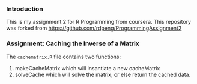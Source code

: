 ### Introduction

This is my assignment 2 for R Programming from coursera.
This repository was forked from https://github.com/rdpeng/ProgrammingAssignment2



### Assignment: Caching the Inverse of a Matrix

The `cachematrix.R` file contains two functions:

1. makeCacheMatrix which will insantiate a new cacheMatrix
1. solveCache which will solve the matrix, or else return the cached data.

